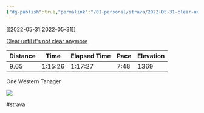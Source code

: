 ```yaml
---
{"dg-publish":true,"permalink":"/01-personal/strava/2022-05-31-clear-until-it-s-not-clear-anymore/"}
---
```



[[2022-05-31\|2022-05-31]]

[Clear until it's not clear anymore](https://www.strava.com/activities/7234759677)

| Distance | Time    | Elapsed Time | Pace | Elevation |
| -------- | ------- | ------------ | ---- | --------- |
| 9.65     | 1:15:26 | 1:17:27      | 7:48 | 1369      |


One Western Tanager
    
![](https://dgtzuqphqg23d.cloudfront.net/WIqKnXS60d6v89IHEubouA0gng-KCWcwJwF1U_ZMuf8-768x576.jpg)

    

#strava
